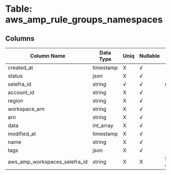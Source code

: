 # Table: aws_amp_rule_groups_namespaces

## Columns 

|  Column Name   |  Data Type  | Uniq | Nullable | Description | 
|  ----  | ----  | ----  | ----  | ---- | 
| created_at | timestamp | X | √ |  | 
| status | json | X | √ |  | 
| selefra_id | string | √ | √ | random id | 
| account_id | string | X | √ |  | 
| region | string | X | √ |  | 
| workspace_arn | string | X | √ |  | 
| arn | string | X | √ |  | 
| data | int_array | X | √ |  | 
| modified_at | timestamp | X | √ |  | 
| name | string | X | √ |  | 
| tags | json | X | √ |  | 
| aws_amp_workspaces_selefra_id | string | X | X | fk to aws_amp_workspaces.selefra_id | 


